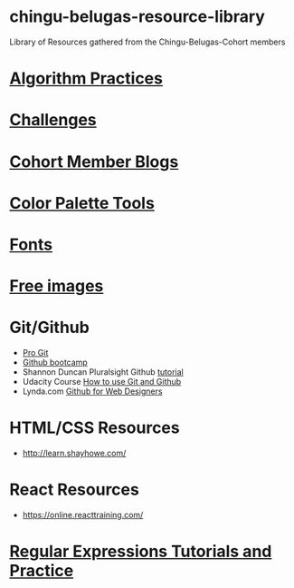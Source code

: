 # chingu-belugas-resource-library
Library of Resources gathered from the Chingu-Belugas-Cohort members

# [Algorithm Practices](algorithm-practice.md)

# [Challenges](challenges.md)

# [Cohort Member Blogs](member_blogs.md)

# [Color Palette Tools](color-tools.md)

# [Fonts](fonts.md)

# [Free images](free-images.md)

# Git/Github

* [Pro Git](https://git-scm.com/book/en/v2)
* [Github bootcamp](https://help.github.com)
* Shannon Duncan Pluralsight Github [tutorial](https://www.pluralsight.com/blog/software-development/github-tutorial)
* Udacity Course  [How to use Git and Github]( https://www.udacity.com/course/how-to-use-git-and-github--ud775)
* Lynda.com [Github for Web Designers](https://www.lynda.com/GitHub-tutorials/GitHub-Web-Designers/162276-2.html)

# HTML/CSS Resources
* http://learn.shayhowe.com/

# React Resources
* https://online.reacttraining.com/

# [Regular Expressions Tutorials and Practice](regex.md)


